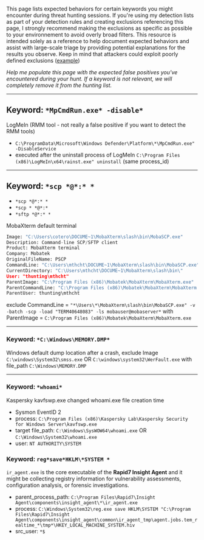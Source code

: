This page lists expected behaviors for certain keywords you might encounter during threat hunting sessions. If you're using my detection lists as part of your detection rules and creating exclusions referencing this page, I strongly recommend making the exclusions as specific as possible to your environnement to avoid overly broad filters. This resource is intended solely as a reference to help document expected behaviors and assist with large-scale triage by providing potential explanations for the results you observe. Keep in mind that attackers could exploit poorly defined exclusions ([example](https://br0k3nlab.com/LoFP/))

*Help me populate this page with the expected false positives you've encountered during your hunt. If a keyword is not relevant, we will completely remove it from the hunting list.*

---

## Keyword: `*MpCmdRun.exe* -disable*`

LogMeIn (RMM tool - not really a false positive if you want to detect the RMM tools)

  - `C:\ProgramData\Microsoft\Windows Defender\Platform\*\MpCmdRun.exe" -DisableService`
  - executed after the uninstall process of LogMeIn `C:\Program Files (x86)\LogMeIn\x64\rainst.exe" uninstall` (same process_id)


---

## Keyword: `*scp *@*:* *`
  - `*scp *@*:* *`
  - `*scp * *@*:*`
  - `*sftp *@*:* *`

MobaXterm default terminal

```python
Image: "C:\Users\cotero\DOCUME~1\MobaXterm\slash\bin\MobaSCP.exe"
Description: Command-line SCP/SFTP client
Product: MobaXterm terminal
Company: Mobatek
OriginalFileName: PSCP
CommandLine: "C:\Users\mthcht\DOCUME~1\MobaXterm\slash\bin\MobaSCP.exe" -v -batch -scp -load "TERM40648083" -ls mobauser@mobaserver:"" "." "."
CurrentDirectory: "C:\Users\mthcht\DOCUME~1\MobaXterm\slash\bin\"
User: "thunting\mthcht"
ParentImage: "C:\Program Files (x86)\Mobatek\MobaXterm\MobaXterm.exe"
ParentCommandLine: "C:\Program Files (x86)\Mobatek\MobaXterm\MobaXterm.exe" 
ParentUser: thunting\mthcht
```

exclude CommandLine = `"*\Users\*\MobaXterm\slash\bin\MobaSCP.exe" -v -batch -scp -load "TERM40648083" -ls mobauser@mobaserver*` with ParentImage = `C:\Program Files (x86)\Mobatek\MobaXterm\MobaXterm.exe`

---

### Keyword: `*C:\Windows\MEMORY.DMP*`

Windows default dump location after a crash, exclude Image `C:\windows\System32\smss.exe` OR `C:\windows\system32\WerFault.exe` with file_path `C:\Windows\MEMORY.DMP`

---

### Keyword: `*whoami*`

Kaspersky kavfswp.exe changed whoami.exe file creation time
- Sysmon EventID 2
- process: `C:\Program Files (x86)\Kaspersky Lab\Kaspersky Security for Windows Server\kavfswp.exe`
- target file_path: `C:\Windows\SysWOW64\whoami.exe` OR `C:\Windows\System32\whoami.exe`
- user: `NT AUTHORITY\SYSTEM`

### Keyword: `reg*save*HKLM\*SYSTEM *`

`ir_agent.exe` is the core executable of the **Rapid7 Insight Agent** and it might be collecting registry information for vulnerability assessments, configuration analysis, or forensic investigations.

- parent_process_path: `C:\Program Files\Rapid7\Insight Agent\components\insight_agent\*\ir_agent.exe`
- process: `C:\Windows\System32\reg.exe save HKLM\SYSTEM "C:\Program Files\Rapid7\Insight Agent\components\insight_agent\common\ir_agent_tmp\agent.jobs.tem_realtime_*\tmp*\HKEY_LOCAL_MACHINE_SYSTEM.hiv`
- src_user: `*$`

